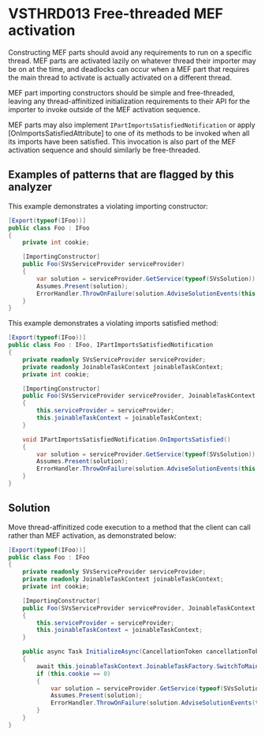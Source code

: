 # VSTHRD013 Free-threaded MEF activation

Constructing MEF parts should avoid any requirements to run on a specific thread.
MEF parts are activated lazily on whatever thread their importer may be on at the time,
and deadlocks can occur when a MEF part that requires the main thread to activate
is actually activated on a different thread.

MEF part importing constructors should be simple and free-threaded, leaving any
thread-affinitized initialization requirements to their API for the importer to invoke
outside of the MEF activation sequence.

MEF parts may also implement `IPartImportsSatisfiedNotification` or apply
[OnImportsSatisfiedAttribute] to one of its methods to be invoked when all its imports
have been satisfied. This invocation is also part of the MEF activation sequence and
should similarly be free-threaded.

## Examples of patterns that are flagged by this analyzer

This example demonstrates a violating importing constructor:

```csharp
[Export(typeof(IFoo))]
public class Foo : IFoo
{
    private int cookie;

    [ImportingConstructor]
    public Foo(SVsServiceProvider serviceProvider)
    {
        var solution = serviceProvider.GetService(typeof(SVsSolution)) as IVsSolution;
        Assumes.Present(solution);
        ErrorHandler.ThrowOnFailure(solution.AdviseSolutionEvents(this, out this.cookie));
    }
}
```

This example demonstrates a violating imports satisfied method:

```csharp
[Export(typeof(IFoo))]
public class Foo : IFoo, IPartImportsSatisfiedNotification
{
    private readonly SVsServiceProvider serviceProvider;
    private readonly JoinableTaskContext joinableTaskContext;
    private int cookie;

    [ImportingConstructor]
    public Foo(SVsServiceProvider serviceProvider, JoinableTaskContext joinableTaskContext)
    {
        this.serviceProvider = serviceProvider;
        this.joinableTaskContext = joinableTaskContext;
    }

    void IPartImportsSatisfiedNotification.OnImportsSatisfied()
    {
        var solution = serviceProvider.GetService(typeof(SVsSolution)) as IVsSolution;
        Assumes.Present(solution);
        ErrorHandler.ThrowOnFailure(solution.AdviseSolutionEvents(this, out this.cookie));
    }
}
```

## Solution

Move thread-affinitized code execution to a method that the client can call rather than MEF activation,
as demonstrated below:

```csharp
[Export(typeof(IFoo))]
public class Foo : IFoo
{
    private readonly SVsServiceProvider serviceProvider;
    private readonly JoinableTaskContext joinableTaskContext;
    private int cookie;

    [ImportingConstructor]
    public Foo(SVsServiceProvider serviceProvider, JoinableTaskContext joinableTaskContext)
    {
        this.serviceProvider = serviceProvider;
        this.joinableTaskContext = joinableTaskContext;
    }

    public async Task InitializeAsync(CancellationToken cancellationToken)
    {
        await this.joinableTaskContext.JoinableTaskFactory.SwitchToMainThreadAsync(cancellationToken);
        if (this.cookie == 0)
        {
            var solution = serviceProvider.GetService(typeof(SVsSolution)) as IVsSolution;
            Assumes.Present(solution);
            ErrorHandler.ThrowOnFailure(solution.AdviseSolutionEvents(this, out this.cookie));
        }
    }
}
```
